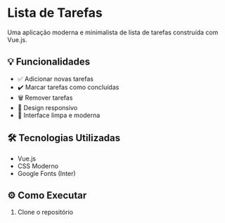 # Lista de Tarefas

Uma aplicação moderna e minimalista de lista de tarefas construída com Vue.js.

## 💡 Funcionalidades

- ✅ Adicionar novas tarefas
- ✔️ Marcar tarefas como concluídas
- 🗑️ Remover tarefas
- 📱 Design responsivo
- 🎨 Interface limpa e moderna

## 🛠️ Tecnologias Utilizadas

- Vue.js
- CSS Moderno
- Google Fonts (Inter)

## ⚙️ Como Executar

1. Clone o repositório
